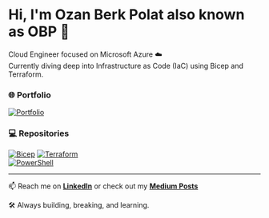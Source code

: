 # Hi, I'm Ozan Berk Polat also known as OBP 👋

Cloud Engineer focused on Microsoft Azure ☁️  
Currently diving deep into Infrastructure as Code (IaC) using Bicep and Terraform.

### 🌐 Portfolio
[![Portfolio](https://img.shields.io/badge/🌟-My_Portfolio-blue?style=for-the-badge)](https://ozanberkpolat.github.io)

### 💻 Repositories

[![Bicep](https://img.shields.io/badge/Bicep-4D77FF?style=for-the-badge)](https://github.com/ozanberkpolat/Bicep)
[![Terraform](https://img.shields.io/badge/Terraform-623CE4?style=for-the-badge&logo=terraform&logoColor=white)](https://github.com/ozanberkpolat/Terraform)  
[![PowerShell](https://img.shields.io/badge/PowerShell-012456?style=for-the-badge)](https://github.com/ozanberkpolat/Powershell)

---

📫 Reach me on [**LinkedIn**](https://www.linkedin.com/in/ozan-berk-polat/) or check out my [**Medium Posts**](https://medium.com/@ozanberkpolat)  

🛠️ Always building, breaking, and learning.
